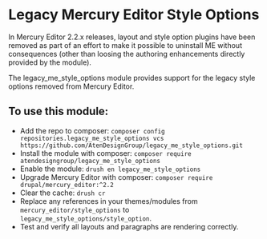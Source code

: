 # Legacy Mercury Editor Style Options

In Mercury Editor 2.2.x releases, layout and style option plugins have been
removed as part of an effort to make it possible to uninstall ME without
consequences (other than loosing the authoring enhancements directly provided
by the module).

The legacy_me_style_options module provides support for the legacy style options
removed from Mercury Editor.

## To use this module:

* Add the repo to composer: `composer config repositories.legacy_me_style_options vcs https://github.com/AtenDesignGroup/legacy_me_style_options.git`
* Install the module with composer: `composer require atendesigngroup/legacy_me_style_options`
* Enable the module: `drush en legacy_me_style_options`
* Upgrade Mercury Editor with composer: `composer require drupal/mercury_editor:^2.2`
* Clear the cache: `drush cr`
* Replace any references in your themes/modules from `mercury_editor/style_options` to `legacy_me_style_options/style_option`.
* Test and verify all layouts and paragraphs are rendering correctly.

